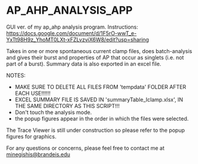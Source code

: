 # AP_AHP_ANALYSIS_APP
GUI ver. of my ap_ahp analysis program. 
Instructions: https://docs.google.com/document/d/1F5rO-wwT_e-YxTt98H9z_YhoMT0LXt-xFZLvzviX6W8/edit?usp=sharing

Takes in one or more spontaneous current clamp files, does
batch-analysis and gives their burst and properties of AP that occur as
singlets (i.e. not part of a burst). Summary data is also exported in an
excel file.

NOTES: 
- MAKE SURE TO DELETE ALL FILES FROM 'tempdata' FOLDER AFTER EACH USE!!!!!!
- EXCEL SUMMARY FILE IS SAVED IN 'summaryTable_Iclamp.xlsx', IN THE SAME DIRECTORY AS THIS SCRIPT!!! 
- Don't touch the analysis mode.
- the popup figures appear in the order in which the files were selected.


The Trace Viewer is still under construction so please refer to the popup figures for graphics.

For any questions or concerns, please feel free to contact me at minegishis@brandeis.edu
